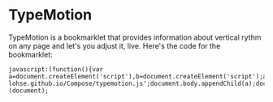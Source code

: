 # TypeMotion

TypeMotion is a bookmarklet that provides information about vertical rythm on any page and let's you adjust it, live. Here's the code for the bookmarklet:

```
javascript:(function(){var a=document.createElement('script'),b=document.createElement('script');a.src='https://ajax.googleapis.com/ajax/libs/jquery/1.10.2/jquery.min.js';b.src='http://y-lohse.github.io/Compose/typemotion.js';document.body.appendChild(a);document.body.appendChild(b);})(document);
```